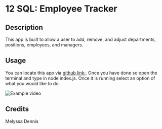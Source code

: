 # 12 SQL: Employee Tracker

## Description

This app is built to allow a user to add, remove, and adjust departments, positions, employees, and managers. 

## Usage

You can locate this app via [github link:](https://github.com/Willowsmith/employeeTracker). Once you have done so open the terminal and type in node index.js. Once it is running select an option of what you would like to do.

![Example video](https://watch.screencastify.com/v/RX2G60LLaCKnvNeRCeRA)

## Credits

Melyssa Dennis
